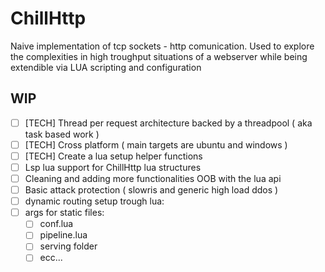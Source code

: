 # ChillHttp

Naive implementation of tcp sockets - http comunication.
Used to explore the complexities in high troughput situations of a webserver 
while being extendible via LUA scripting and configuration

## WIP
- [ ] [TECH] Thread per request architecture backed by a threadpool ( aka task based work )
- [ ] [TECH] Cross platform ( main targets are ubuntu and windows )
- [ ] [TECH] Create a lua setup helper functions 
- [ ] Lsp lua support for ChillHttp lua structures 
- [ ] Cleaning and adding more functionalities OOB with the lua api
- [ ] Basic attack protection ( slowris and generic high load ddos )
- [ ] dynamic routing setup trough lua:
- [ ] args for static files:
	- [ ] conf.lua
	- [ ] pipeline.lua
	- [ ] serving folder
	- [ ] ecc...
